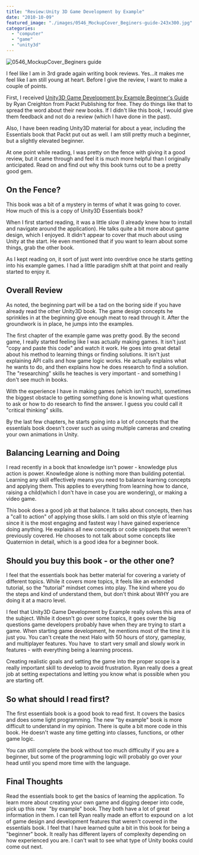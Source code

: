 ```yaml
---
title: "Review:Unity 3D Game Development by Example"
date: "2010-10-09"
featured_image: "./images/0546_MockupCover_Beginers-guide-243x300.jpg"
categories: 
  - "computer"
  - "game"
  - "unity3d"
---
```


![](./images/0546_MockupCover_Beginers-guide-243x300.jpg "0546_MockupCover_Beginers guide")

I feel like I am in 3rd grade again writing book reviews. Yes...it makes me feel like I am still young at heart. Before I give the review, I want to make a couple of points.

First, I received [Unity3D Game Development by Example Beginner's Guide](    http://www.packtpub.com/unity-2-5-game-development-guide/mid/231009vv93w4?utm_source=scottpetrovic.com%2Fblog&utm_medium=affiliate&utm_content=blog&utm_campaign=mdb_001181  ) by Ryan Creighton from Packt Publishing for free. They do things like that to spread the word about their new books. If I didn't like this book, I would give them feedback and not do a review (which I have done in the past).

Also, I have been reading Unity3D material for about a year, including the Essentials book that Packt put out as well. I am still pretty much a beginner, but a slightly elevated beginner.

At one point while reading, I was pretty on the fence with giving it a good review, but it came through and feel it is much more helpful than I originally anticipated. Read on and find out why this book turns out to be a pretty good gem.

## On the Fence?

This book was a bit of a mystery in terms of what it was going to cover. How much of this is a copy of Unity3D Essentials book?

When I first started reading, it was a little slow (I already knew how to install and navigate around the application). He talks quite a bit more about game design, which I enjoyed. It didn't appear to cover that much about using Unity at the start. He even mentioned that if you want to learn about some things, grab the other book.

As I kept reading on, it sort of just went into overdrive once he starts getting into his example games. I had a little paradigm shift at that point and really started to enjoy it.

## Overall Review

As noted, the beginning part will be a tad on the boring side if you have already read the other Unity3D book. The game design concepts he sprinkles in at the beginning give enough meat to read through it. After the groundwork is in place, he jumps into the examples.

The first chapter of the example game was pretty good. By the second game, I really started feeling like I was actually making games. It isn't just "copy and paste this code" and watch it work. He goes into great detail about his method to learning things or finding solutions. It isn't just explaining API calls and how game logic works. He actually explains what he wants to do, and then explains how he does research to find a solution. The "researching" skills he teaches is very important - and something I don't see much in books.

With the experience I have in making games (which isn't much), sometimes the biggest obstacle to getting something done is knowing what questions to ask or how to do research to find the answer. I guess you could call it "critical thinking" skills.

By the last few chapters, he starts going into a lot of concepts that the essentials book doesn't cover such as using multiple cameras and creating your own animations in Unity.

## Balancing Learning and Doing

I read recently in a book that knowledge isn't power - knowledge plus action is power. Knowledge alone is nothing more than building potential. Learning any skill effectively means you need to balance learning concepts and applying them. This applies to everything from learning how to dance, raising a child(which I don't have in case you are wondering), or making a video game.

This book does a good job at that balance. It talks about concepts, then has a "call to action" of applying those skills. I am sold on this style of learning since it is the most engaging and fastest way I have gained experience doing anything. He explains all new concepts or code snippets that weren't previously covered. He chooses to not talk about some concepts like Quaternion in detail, which is a good idea for a beginner book.

## Should you buy this book - or the other one?

I feel that the essentials book has better material for covering a variety of different topics. While it covers more topics, it feels like an extended tutorial, so the "tutorial" mindset comes into play. The kind where you do the steps and kind of understand them, but don't think about WHY you are doing it at a macro level.

I feel that Unity3D Game Development by Example really solves this area of the subject. While it doesn't go over some topics, it goes over the big questions game developers probably have when they are trying to start a game. When starting game development, he mentions most of the time it is just you. You can't create the next Halo with 50 hours of story, gameplay, and multiplayer features. You have  to start very small and slowly work in features - with everything being a learning process.

Creating realistic goals and setting the game into the proper scope is a really important skill to develop to avoid frustration. Ryan really does a great job at setting expectations and letting you know what is possible when you are starting off.

## So what should I read first?

The first essentials book is a good book to read first. It covers the basics and does some light programming. The new "by example" book is more difficult to understand in my opinion. There is quite a bit more code in this book. He doesn't waste any time getting into classes, functions, or other game logic.

You can still complete the book without too much difficulty if you are a beginner, but some of the programming logic will probably go over your head until you spend more time with the language.

## Final Thoughts

Read the essentials book to get the basics of learning the application. To learn more about creating your own game and digging deeper into code, pick up this new  "by example" book. They both have a lot of great information in them. I can tell Ryan really made an effort to expound on  a lot of game design and development features that weren't covered in the essentials book. I feel that I have learned quite a bit in this book for being a "beginner" book. It really has different layers of complexity depending on how experienced you are. I can't wait to see what type of Unity books could come out next.
